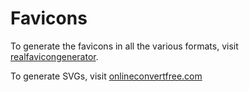 # Favicons

To generate the favicons in all the various formats, visit [realfavicongenerator](https://realfavicongenerator.net/).

To generate SVGs, visit [onlineconvertfree.com](https://onlineconvertfree.com/convert/png/)
